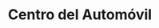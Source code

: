 ---
title: "Centro del Automóvil"
url: /valle-de-trapaga-trapagaran/centro-del-automovil/
shop: reparación de automóviles
---